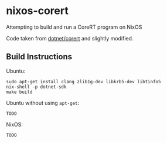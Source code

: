 # nixos-corert
Attempting to build and run a CoreRT program on NixOS

Code taken from [dotnet/corert](https://github.com/dotnet/corert/tree/master/samples/HelloWorld) and slightly modified.

## Build Instructions

Ubuntu:
```
sudo apt-get install clang zlib1g-dev libkrb5-dev libtinfo5
nix-shell -p dotnet-sdk
make build
```

Ubuntu without using `apt-get`:
```
TODO
```

NixOS:
```
TODO
```
